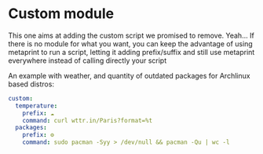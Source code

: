 # Custom module
This one aims at adding the custom script we promised to remove. Yeah... If there is no module for what you want, you can keep the advantage of using metaprint to run a script, letting it adding prefix/suffix and still use metaprint everywhere instead of calling directly your script

An example with weather, and quantity of outdated packages for Archlinux based distros:

```yml
custom:
  temperature:
    prefix: ☁️
    command: curl wttr.in/Paris?format=%t
  packages:
    prefix: ⚙️
    command: sudo pacman -Syy > /dev/null && pacman -Qu | wc -l
```
